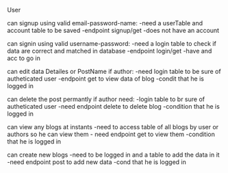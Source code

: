 User

can signup using valid email-password-name:
    -need a userTable and account table to be saved 
    -endpoint signup/get
    -does not have an account

can signin using valid username-password:
    -need a login table to check if data are correct and matched in database 
    -endpoint login/get
    -have and acc to go in

can edit data Detailes or PostName if author:
    -need login table to be sure of autheticated user
    -endpoint get to view data of blog
    -condit that he is logged in

can delete the post permantly if author need: 
    -login table to br sure of autheticated user 
    -need endpoint delete to delete blog
    -condition that he is logged in

can view any blogs at instants
    -need to access table of all blogs by user or authors so he can view them
    - need endpoint get to view them
    -condition that he is logged in

can create new blogs
    -need to be logged in and a table to add the data in it 
    -need  endpoint post to add new data
    -cond that he is logged in 

